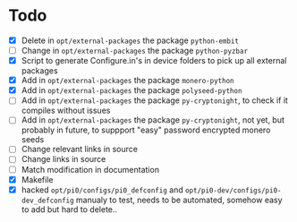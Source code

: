 # Todo
- [x] Delete in `opt/external-packages` the package `python-embit`
- [ ] Change in `opt/external-packages` the package `python-pyzbar`
- [x] Script to generate Configure.in's in device folders to pick up all external packages
- [x] Add in `opt/external-packages` the package `monero-python`
- [x] Add in `opt/external-packages` the package `polyseed-python`
- [ ] Add in `opt/external-packages` the package `py-cryptonight`, to check if it compiles without issues
- [ ] Add in `opt/external-packages` the package `py-cryptonight`, not yet, but probably in future, to suppport "easy" password encrypted monero seeds
- [ ] Change relevant links in source
- [ ] Change links in source
- [ ] Match modification in documentation
- [x] Makefile
- [x] hacked `opt/pi0/configs/pi0_defconfig` and `opt/pi0-dev/configs/pi0-dev_defconfig` manualy to test, needs to be automated, somehow easy to add but hard to delete..
